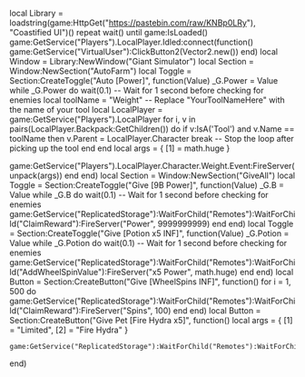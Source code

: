local Library = loadstring(game:HttpGet("https://pastebin.com/raw/KNBp0LRy"), "Coastified UI")()
repeat wait() until game:IsLoaded()
game:GetService("Players").LocalPlayer.Idled:connect(function()
game:GetService("VirtualUser"):ClickButton2(Vector2.new())
end)
local Window = Library:NewWindow("Giant Simulator")
local Section = Window:NewSection("AutoFarm")
local Toggle = Section:CreateToggle("Auto [Power]", function(Value)
_G.Power = Value
while _G.Power do
wait(0.1)  -- Wait for 1 second before checking for enemies
local toolName = "Weight" -- Replace "YourToolNameHere" with the name of your tool 
local LocalPlayer = game:GetService("Players").LocalPlayer
for i, v in pairs(LocalPlayer.Backpack:GetChildren()) do
if v:IsA('Tool') and v.Name == toolName then
    v.Parent = LocalPlayer.Character
    break -- Stop the loop after picking up the tool
end
end
local args = {
    [1] = math.huge
}

game:GetService("Players").LocalPlayer.Character.Weight.Event:FireServer(unpack(args))
end
end)
local Section = Window:NewSection("GiveAll")
local Toggle = Section:CreateToggle("Give [9B Power]", function(Value)
_G.B = Value
while _G.B do
wait(0.1)  -- Wait for 1 second before checking for enemies
game:GetService("ReplicatedStorage"):WaitForChild("Remotes"):WaitForChild("ClaimReward"):FireServer("Power", 9999999999)
end
end)
local Toggle = Section:CreateToggle("Give [Potion x5 INF]", function(Value)
_G.Potion = Value
while _G.Potion do
wait(0.1)  -- Wait for 1 second before checking for enemies
game:GetService("ReplicatedStorage"):WaitForChild("Remotes"):WaitForChild("AddWheelSpinValue"):FireServer("x5 Power", math.huge)
end
end)
local Button = Section:CreateButton("Give [WheelSpins INF]", function()
for i = 1, 500 do
game:GetService("ReplicatedStorage"):WaitForChild("Remotes"):WaitForChild("ClaimReward"):FireServer("Spins", 100)
end
end)
local Button = Section:CreateButton("Give Pet [Fire Hydra x5]", function()
    local args = {
        [1] = "Limited",
        [2] = "Fire Hydra"
    }
    
    game:GetService("ReplicatedStorage"):WaitForChild("Remotes"):WaitForChild("HatchPet"):InvokeServer(unpack(args))
end)
